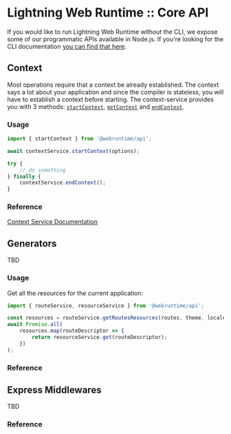 # Lightning Web Runtime :: Core API

If you would like to run Lightning Web Runtime without the CLI, we expose some of our programmatic APIs available in Node.js. If you're looking for the CLI documentation [you can find that here](https://www.npmjs.com/package/@communities-webruntime/cli).

## Context

Most operations require that a context be already established. The context says a lot about your application and since the compiler is stateless, you will have to establish a context before starting. The context-service provides you with 3 methods: [`startContext`](docs/modules/_context_context_service_.md#startcontext), [`getContext`](docs/modules/_context_context_service_.md#getcontext) and [`endContext`](docs/modules/_context_context_service_.md#endcontext).

### Usage

```javascript
import { startContext } from '@webruntime/api';

await contextService.startContext(options);

try {
    // do something
} finally {
    contextService.endContext();
}
```

### Reference

[Context Service Documentation](docs/modules/_context_context_service_.md)

## Generators

TBD

### Usage

Get all the resources for the current application:

```javascript
import { routeService, resourceService } from '@webruntime/api';

const resources = routeService.getRoutesResources(routes, theme, locale, isDesignMode);
await Promise.all(
    resources.map(routeDescriptor => {
        return resourceService.get(routeDescriptor);
    })
);
```

### Reference

## Express Middlewares

TBD

### Reference
